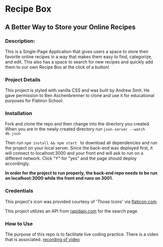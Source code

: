 # Recipe Box
## A Better Way to Store your Online Recipes

### Description:
This is a Single-Page Application that gives users a space to store their favorite online recipes in a way that makes them easy to find, categorize, and edit. This also has a space to search for new recipes and quickly add them to our own Recipe Box at the click of a button!

### Project Details
This project is styled with vanilla CSS and was built by Andrew Smit. He gave permission to Ben Aschenbrenner to clone and use it for educational purposes for Flatiron School. 

### Installation
Fork and clone the repo and then change into the directory you created.
When you are in the newly created directory run ``` json-server --watch db.json ```

Then run ```npm install && npm start ``` to download all dependencies and run the project on your local server. Since the back-end was deployed first, it will connect to localhost:3000 and your front end will ask to run on a different network. Click "Y" for "yes" and the page should deploy accordingly.

**In order for the project to run properly, the back-end repo needs to be run on localhost:3000 while the front end runs on 3001.**

### Credentials
This project's icon was provided courtesy of 'Those Icons' via [flaticon.com](https://www.flaticon.com/).

This project utilizes an API from [rapidapi.com](https://rapidapi.com/hub) for the search page.

### How to Use
The purpose of this repo is to facilitate live coding practice. There is a video that is associated. [recording of video](https://youtu.be/OvFFw5T0-0g)

